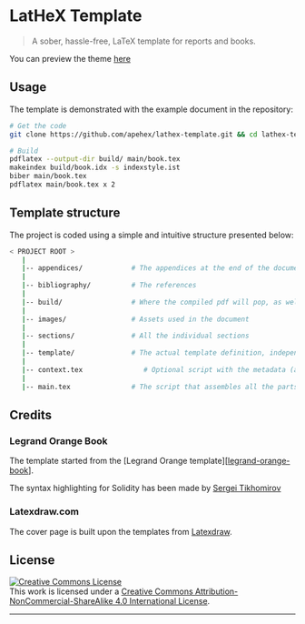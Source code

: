 # LatHeX Template

> A sober, hassle-free, LaTeX template for reports and books.

You can preview the theme [here](./build/book.pdf)

## Usage

The template is demonstrated with the example document in the repository:

```bash
# Get the code
git clone https://github.com/apehex/lathex-template.git && cd lathex-template/

# Build
pdflatex --output-dir build/ main/book.tex
makeindex build/book.idx -s indexstyle.ist
biber main/book.tex
pdflatex main/book.tex x 2
```

## Template structure

The project is coded using a simple and intuitive structure presented below:

```bash
< PROJECT ROOT >
   |
   |-- appendices/            # The appendices at the end of the document
   |
   |-- bibliography/          # The references
   |
   |-- build/                 # Where the compiled pdf will pop, as well as temp files
   |
   |-- images/                # Assets used in the document
   |
   |-- sections/              # All the individual sections
   |
   |-- template/              # The actual template definition, independent from the document it presents
   |
   |-- context.tex               # Optional script with the metadata (author, revision, date, etc)
   |
   |-- main.tex               # The script that assembles all the parts into one document
```

## Credits

### Legrand Orange Book

The template started from the [Legrand Orange template][[legrand-orange-book]].

The syntax highlighting for Solidity has been made by [Sergei Tikhomirov][solidity-syntax-highlighting]

### Latexdraw.com

The cover page is built upon the templates from [Latexdraw][latexdraw-cover-pages].

## License

<a rel="license" href="http://creativecommons.org/licenses/by-nc-sa/4.0/">
   <img alt="Creative Commons License" style="border-width:0" src="https://i.creativecommons.org/l/by-nc-sa/4.0/88x31.png" />
</a>
<br />
This work is licensed under a <a rel="license" href="http://creativecommons.org/licenses/by-nc-sa/4.0/">Creative Commons Attribution-NonCommercial-ShareAlike 4.0 International License</a>.

---

[latexdraw-cover-pages]: https://latexdraw.com/tikz-cover-pages-gallery/
[legrand-orange-book]: https://www.latextemplates.com/template/legrand-orange-book
[solidity-syntax-highlighting]: https://github.com/s-tikhomirov/solidity-latex-highlighting
